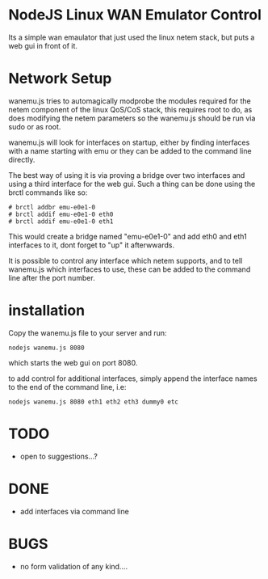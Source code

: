 NodeJS Linux WAN Emulator Control
=================================

Its a simple wan emaulator that just used the linux netem stack, but puts a web gui in front of it.



Network Setup
=============

wanemu.js tries to automagically modprobe the modules required for the netem component of the linux
QoS/CoS stack, this requires root to do, as does modifying the netem parameters so the wanemu.js 
should be run via sudo or as root. 

wanemu.js will look for interfaces on startup, either by finding interfaces with a name starting
with emu or they can be added to the command line directly.

The best way of using it is via proving a bridge over two interfaces and using a third interface
for the web gui. Such a thing can be done using the brctl commands like so:

	# brctl addbr emu-e0e1-0
	# brctl addif emu-e0e1-0 eth0
	# brctl addif emu-e0e1-0 eth1

This would create a bridge named "emu-e0e1-0" and add eth0 and eth1 interfaces to it, dont forget
to "up" it afterwwards.

It is possible to control any interface which netem supports, and to tell wanemu.js which interfaces
to use, these can be added to the command line after the port number.

installation
============

Copy the wanemu.js file to your server and run:

	nodejs wanemu.js 8080

which starts the web gui on port 8080.

to add control for additional interfaces, simply append the interface names to the end of the command line, i.e:

	nodejs wanemu.js 8080 eth1 eth2 eth3 dummy0 etc


TODO
====
- open to suggestions...?


DONE
====
- add interfaces via command line


BUGS
====

 - no form validation of any kind....
